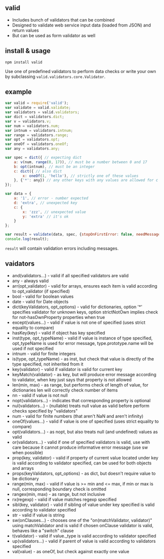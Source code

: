 ## valid

* Includes bunch of validators that can be combined
* Designed to validate web service input data (loaded from JSON) and return values
* But can be used as form validator as well

## install & usage

```
npm install valid
```

Use one of predefined validators to perform data checks or write your own by subclassing `valid.validators.core.Validator`.

## example

```js
var valid = require('valid');
var validate = valid.validate;
var validators = valid.validators;
var dict = validators.dict;
var v = validators.v;
var num = validators.num;
var intnum = validators.intnum;
var range = validators.range;
var opt = validators.opt;
var oneOf = validators.oneOf;
var any = validators.any;

var spec = dict({ // expecting dict
	a: v(num, range(0, 17)), // must be a number between 0 and 17
	b: opt(intnum), // must be an integer
	c: dict({ // also dict
		x: oneOf(1, 'hello'), // strictly one of these values
	}, {'*': any}) // any other keys with any values are allowed for c
});

var data = {
	a: '1', // error - number expected
	d: 'extra', // unexpected key
	c: {
		x: 'zzz', // unexpected value
		y: 'extra' // it's ok
	}
};

var result = validate(data, spec, {stopOnFirstError: false, needMessage: true});
console.log(result);
```

`result` will contain validation errors including messages.

## vaidators

* and(validators...) - valid if all specified validators are valid
* any - always valid
* arr(opt_validator) - valid for arrays, ensures each item is valid according to opt_validator (if specified)
* bool - valid for boolean values
* date - valid for Date objects
* dict(keyValidators, opt_options) - valid for dictionaries, option '*' specifies validator for unknown keys, option strictNotOwn implies check for not-hasOwnProperty properties when true
* except(values...) - valid if value is not one of specified (uses strict equality to compare)
* hasKey(key) - valid if object has key specified
* inst(type, opt_typeName) - valid if value is instance of type specified, opt_typeName is used for error message, type.prototype.name will be used if not specified
* intnum - valid for finite integers
* is(type, opt_typeName) - as inst, but check that value is directly of the type specified, not inherited from it
* key(validator) - valid if validator is valid for current key
* keyMatch(validator) - as key, but will produce error message according to validator, when key just says that property is not allowed
* len(min, max) - as range, but performs check of length of value, for dictionaries len will correctly check number of items
* nn - valid if value is not null
* nopt(validators...) - indicates that corresponding property is optional
* nul(validators...) - (nullable) treats null value as valid before perform checks specified by "validators"
* num - valid for finite numbers (that aren't NaN and aren't infinity)
* oneOf(values...) - valid if value is one of specified (uses strict equality to compare)
* opt(validators...) - as nopt, but also treats null (and undefined) values as valid
* or(validators...) - valid if one of specified validators is valid, use with care because it cannot produce informative error message (use sw when possible)
* prop(key, validator) - valid if property of current value located under key is valid according to validator specified, can be used for both objects and arrays
* props(keyValidators, opt_options) - as dict, but doesn't require value to be dictionary
* range(min, max) - valid if value is >= min and <= max, if min or max is null, corresponding boundary check is omitted
* rangex(min, max) - as range, but not inclusive
* rx(regexp) - valid if value matches regexp specified
* sibl(key, validator) - valid if sibling of value under key specified is valid according to validator specified
* str - valid if value is string
* sw(onClauses...) - chooses one of the "on(matchValidator, validator)" using matchValidator and is valid if chosen onClause validator is valid, behaves like a "switch" clause
* t(validator) - valid if value._type is valid according to validator specified
* up(validators...) - valid if parent of value is valid according to validators specified
* val(value) - as oneOf, but check against exactly one value
